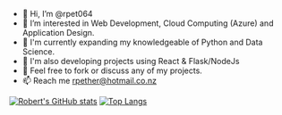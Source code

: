 - 👋 Hi, I’m @rpet064
- 👀 I’m interested in Web Development, Cloud Computing (Azure) and Application Design. 
- 🌱 I'm currently expanding my knowledgeable of Python and Data Science.
- 🌱 I'm also developing projects using React & Flask/NodeJs
- 💞️ Feel free to fork or discuss any of my projects.
- 📫 Reach me rpether@hotmail.co.nz

[![Robert's GitHub stats](https://github-readme-stats.vercel.app/api?username=rpet064)](https://github.com/rpet064/github-readme-stats)
[![Top Langs](https://github-readme-stats.vercel.app/api/top-langs/?username=rpet064=compact)](https://github.com/anuraghazra/github-readme-stats)

